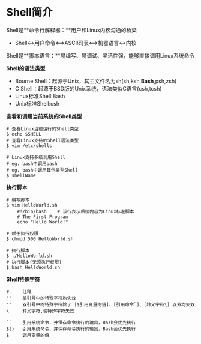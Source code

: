# Shell简介

Shell是**命令行解释器：**用户和Linux内核沟通的桥梁

* Shell&lt;-&gt;用户命令&lt;==&gt;ASCII码表&lt;==&gt;机器语言&lt;-&gt;内核

Shell是**脚本语言：**易编写、易调试、灵活性强，能够直接调用Linux系统命令

**Shell的语法类型**

* Bourne Shell：起源于Unix，其主文件名为sh\(sh,ksh,**Bash**,psh,zsh\)
* C Shell：起源于BSD版的Unix系统，语法类似C语言\(csh,tcsh\)
* Linux标准Shell:Bash
* Unix标准Shell:csh

**查看和调用当前系统的Shell类型**

```
# 查看Linux当前运行的Shell类型
$ echo $SHELL
# 查看Linux支持的Shell语法类型
$ vim /etc/shells

# Linux支持多级调用Shell
# eg. bash中调用bash
# eg. bash中调用其他类型Shell
$ shellName
```

**执行脚本**

```
# 编写脚本
$ vim HelloWorld.sh
    #!/bin/bash    # 该行表示后续内容为Linux标准脚本
    # The First Program
    echo "Hello World!"

# 赋予执行权限
$ chmod 500 HelloWorld.sh

# 执行脚本
$ ./HelloWorld.sh
# 执行脚本(无须执行权限)
$ bash HelloWorld.sh
```

**Shell特殊字符**

    #     注释
    ''    单引号中的特殊字符均失效
    ""    双引号中的特殊字符除了 [$引用变量的值]、[引用命令`]、[转义字符\] 以外均失效
    \     转义字符,使特殊字符失效

    ``    引用系统命令，并保存命令执行的输出，Bash会优先执行
    $()   引用系统命令，并保存命令执行的输出，Bash会优先执行
    $     调用变量的值



